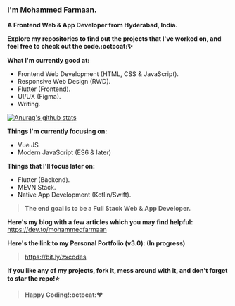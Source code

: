 ### I'm Mohammed Farmaan.
**A Frontend Web & App Developer from Hyderabad, India.**

**Explore my repositories to find out the projects that I've worked on, and feel free to check out the code.:octocat::sparkles:**

**What I'm currently good at:**
* Frontend Web Development (HTML, CSS & JavaScript).
* Responsive Web Design (RWD).
* Flutter (Frontend).
* UI/UX (Figma).
* Writing.

[![Anurag's github stats](https://github-readme-stats.vercel.app/api?username=zxcodes&show_icons=true&theme=radical)](https://github.com/anuraghazra/github-readme-stats)

**Things I'm currently focusing on:**
* Vue JS
* Modern JavaScript (ES6 & later)

**Things that I'll focus later on:**
* Flutter (Backend).
* MEVN Stack.
* Native App Development (Kotlin/Swift).

>**The end goal is to be a Full Stack Web & App Developer.**

**Here's my blog with a few articles which you may find helpful:**
https://dev.to/mohammedfarmaan

**Here's the link to my Personal Portfolio (v3.0): (In progress)** 
>https://bit.ly/zxcodes

**If you like any of my projects, fork it, mess around with it, and don't forget to star the repo!:star:**
>**Happy Coding!:octocat::heart:**


